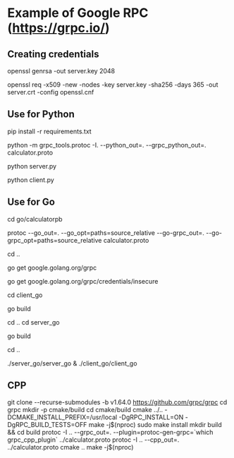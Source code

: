 # Example of Google RPC (https://grpc.io/)

## Creating credentials

openssl genrsa -out server.key 2048

openssl req -x509 -new -nodes -key server.key -sha256 -days 365 -out server.crt -config openssl.cnf

## Use for Python
pip install -r requirements.txt

python -m grpc_tools.protoc -I. --python_out=. --grpc_python_out=. calculator.proto

python server.py

python client.py

## Use for Go
cd go/calculatorpb

protoc --go_out=. --go_opt=paths=source_relative --go-grpc_out=. --go-grpc_opt=paths=source_relative calculator.proto

cd ..

go get google.golang.org/grpc

go get google.golang.org/grpc/credentials/insecure

cd client_go

go build

cd ..
cd server_go

go build

cd ..

./server_go/server_go &
./client_go/client_go


## CPP
git clone --recurse-submodules -b v1.64.0 https://github.com/grpc/grpc
cd grpc
mkdir -p cmake/build
cd cmake/build
cmake ../.. -DCMAKE_INSTALL_PREFIX=/usr/local -DgRPC_INSTALL=ON -DgRPC_BUILD_TESTS=OFF
make -j$(nproc)
sudo make install
mkdir build && cd build
protoc -I .. --grpc_out=. --plugin=protoc-gen-grpc=`which grpc_cpp_plugin` ../calculator.proto
protoc -I .. --cpp_out=. ../calculator.proto
cmake ..
 make -j$(nproc)